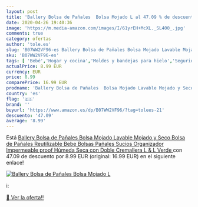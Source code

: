 ```yaml
---
layout: post
title: 'Ballery Bolsa de Pañales  Bolsa Mojado L al 47.09 % de descuento'
date: 2020-04-26 19:40:36
image: 'https://m.media-amazon.com/images/I/61yrEH+McXL._SL400_.jpg'
comments: true
category: ofertas
author: 'tole.es'
slug: 'B07WW2VF96-es Ballery Bolsa de Pañales Bolsa Mojado Lavable Mojado y...'
sku: 'B07WW2VF96-es'
tags: [ 'Bebé','Hogar y cocina','Moldes y bandejas para hielo','Seguridad','Utensilios de bar','Utensilios de cocina','Vigilabebés','bebe','pañales', ]
actualPrice: 8.99 EUR
currency: EUR
price: 8.99
comparePrice: 16.99 EUR
prodname: 'Ballery Bolsa de Pañales  Bolsa Mojado Lavable Mojado y Seco Bolsa de Pañales Reutilizable Bebe Bolsas Pañales Sucios Organizador Impermeable proof Húmeda Seca con Doble Cremallera  L & L  Verde '
country: 'es'
flag: '🇪🇸'
brand: ''
buyurl: 'https://www.amazon.es/dp/B07WW2VF96/?tag=tolees-21'
descuento: '47.09'
average: '8.99'
---
```


Está [Ballery Bolsa de Pañales  Bolsa Mojado Lavable Mojado y Seco Bolsa de Pañales Reutilizable Bebe Bolsas Pañales Sucios Organizador Impermeable proof Húmeda Seca con Doble Cremallera  L & L  Verde ](https://www.amazon.es/dp/B07WW2VF96/?tag=tolees-21) con 47.09 de descuento por 8.99 EUR (original: 16.99 EUR) en el siguiente enlace!

[![Ballery Bolsa de Pañales  Bolsa Mojado L](https://m.media-amazon.com/images/I/61yrEH+McXL._SL400_.jpg)](https://www.amazon.es/dp/B07WW2VF96/?tag=tolees-21)

ℹ️:


[🛒 Ver la oferta!!](https://www.amazon.es/dp/B07WW2VF96/?tag=tolees-21)
